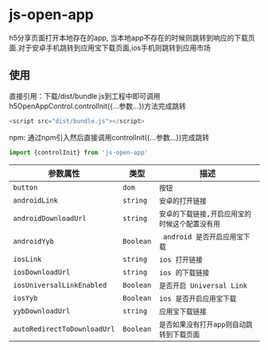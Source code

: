 # js-open-app
h5分享页面打开本地存在的app,
当本地app不存在的时候则跳转到响应的下载页面.对于安卓手机跳转到应用宝下载页面,ios手机则跳转到应用市场
## 使用
直接引用：下载/dist/bundle.js到工程中即可调用h5OpenAppControl.controlInit({...参数...})方法完成跳转<br>
```javascript
<script src="dist/bundle.js"></script>
```
npm: 通过npm引入然后直接调用controlInit({...参数...})完成跳转

```javascript
import {controlInit} from 'js-open-app'

```
| 参数属性 | 类型 | 描述 |
| --- | --- | --- |
| `button` | `dom` | `按钮` |
| `androidLink` | `string` | `安卓的打开链接` |
| `androidDownloadUrl` | `string` | `安卓的下载链接,开启应用宝的时候这个配置没有用` |
| `androidYyb` | `Boolean` | ` android 是否开启应用宝下载` |
| `iosLink` | `string` | `ios 打开链接` |
| `iosDownloadUrl` | `string` | `ios 的下载链接` |
| `iosUniversalLinkEnabled` | `Boolean` | `是否开启 Universal Link` |
| `iosYyb` | `Boolean` | `ios 是否开启应用宝下载` |
| `yybDownloadUrl` | `string` | `应用宝下载链接` |
| `autoRedirectToDownloadUrl` | `Boolean` | `是否如果没有打开app则自动跳转到下载页面` |
